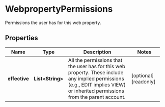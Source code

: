 

# WebpropertyPermissions

Permissions the user has for this web property.

## Properties

| Name | Type | Description | Notes |
|------------ | ------------- | ------------- | -------------|
|**effective** | **List&lt;String&gt;** | All the permissions that the user has for this web property. These include any implied permissions (e.g., EDIT implies VIEW) or inherited permissions from the parent account. |  [optional] [readonly] |



